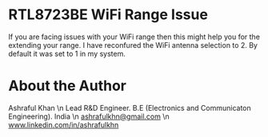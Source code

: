 # RTL8723BE WiFi Range Issue
If you are facing issues with your WiFi range then this might help you for the extending your range.
I have reconfured the WiFi antenna selection to 2. By default it was set to 1 in my system.

# About the Author
Ashraful Khan \n
Lead R&D Engineer. 
B.E (Electronics and Communicaton Engineering).
India \n
ashrafulkhn@gmail.com \n
www.linkedin.com/in/ashrafulkhn
